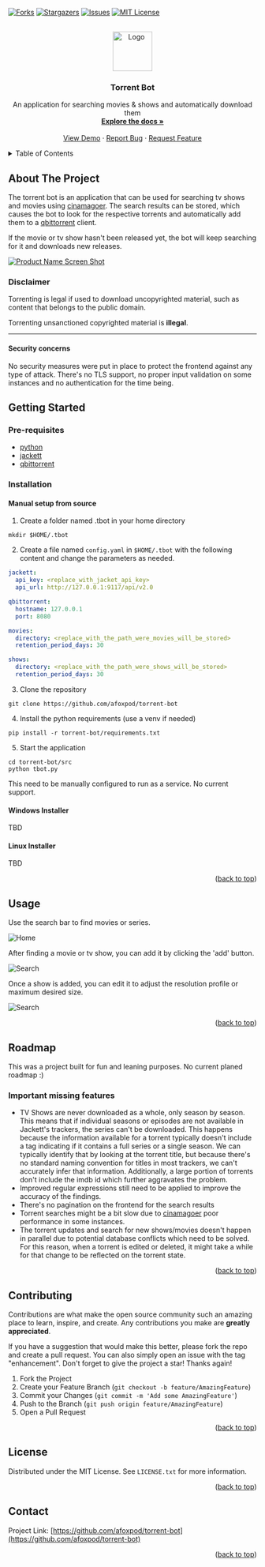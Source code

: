 <div id="top"></div>
<!--
README based on https://github.com/othneildrew/Best-README-Template
-->

[![Forks][forks-shield]][forks-url]
[![Stargazers][stars-shield]][stars-url]
[![Issues][issues-shield]][issues-url]
[![MIT License][license-shield]][license-url]



<!-- PROJECT LOGO -->
<br />
<div align="center">
  <a href="https://github.com/afoxpod/torrent-bot">
    <img src="https://github.com/afoxpod/torrent-bot/images/logo.png" alt="Logo" width="80" height="80">
  </a>

<h3 align="center">Torrent Bot</h3>

  <p align="center">
    An application for searching movies & shows and automatically download them
    <br />
    <a href="https://github.com/afoxpod/torrent-bot"><strong>Explore the docs »</strong></a>
    <br />
    <br />
    <a href="https://github.com/afoxpod/torrent-bot">View Demo</a>
    ·
    <a href="https://github.com/afoxpod/torrent-bot/issues">Report Bug</a>
    ·
    <a href="https://github.com/afoxpod/torrent-bot/issues">Request Feature</a>
  </p>
</div>



<!-- TABLE OF CONTENTS -->
<details>
  <summary>Table of Contents</summary>
  <ol>
    <li>
      <a href="#about-the-project">About The Project</a>
      <ul>
        <li><a href="#built-with">Built With</a></li>
      </ul>
    </li>
    <li>
      <a href="#getting-started">Getting Started</a>
      <ul>
        <li><a href="#prerequisites">Prerequisites</a></li>
        <li><a href="#installation">Installation</a></li>
      </ul>
    </li>
    <li><a href="#usage">Usage</a></li>
    <li><a href="#roadmap">Roadmap</a></li>
    <li><a href="#contributing">Contributing</a></li>
    <li><a href="#license">License</a></li>
    <li><a href="#contact">Contact</a></li>
    <li><a href="#acknowledgments">Acknowledgments</a></li>
  </ol>
</details>



<!-- ABOUT THE PROJECT -->
## About The Project

The torrent bot is an application that can be used for searching tv shows and movies using 
[cinamagoer](https://github.com/cinemagoer/cinemagoer). The search results can be stored, which
causes the bot to look for the respective torrents and automatically add them to a
[qbittorrent](https://www.qbittorrent.org/download.php) client.


If the movie or tv show hasn't been released yet, the bot will keep searching for it and downloads
new releases.

[![Product Name Screen Shot][product-screenshot]](https://github.com/afoxpod/torrent-bot)


### Disclaimer

Torrenting is legal if used to download uncopyrighted material, such as content that belongs to the public domain. 

Torrenting unsanctioned copyrighted material is <b>illegal</b>.

___

#### Security concerns

No security measures were put in place to protect the frontend against any type of attack. There's no TLS support,
no proper input validation on some instances and no authentication for the time being. 


<!-- GETTING STARTED -->
## Getting Started

### Pre-requisites

- [python](https://www.python.org/downloads/)
- [jackett](https://github.com/Jackett/Jackett/releases)
- [qbittorrent](https://www.qbittorrent.org/download.php)

### Installation

#### Manual setup from source

1. Create a folder named .tbot in your home directory
```commandline
mkdir $HOME/.tbot
```
2. Create a file named `config.yaml` in `$HOME/.tbot` with the following content and change the parameters
as needed.

```yaml
jackett:
  api_key: <replace_with_jacket_api_key>
  api_url: http://127.0.0.1:9117/api/v2.0

qbittorrent:
  hostname: 127.0.0.1
  port: 8080

movies:
  directory: <replace_with_the_path_were_movies_will_be_stored>
  retention_period_days: 30

shows:
  directory: <replace_with_the_path_were_shows_will_be_stored>
  retention_period_days: 30
```

3. Clone the repository

```commandline
git clone https://github.com/afoxpod/torrent-bot
```

4. Install the python requirements (use a venv if needed)

```commandline
pip install -r torrent-bot/requirements.txt
```

5. Start the application

```commandline
cd torrent-bot/src
python tbot.py
```

This need to be manually configured to run as a service. 
No current support.

#### Windows Installer

TBD

#### Linux Installer

TBD


<p align="right">(<a href="#top">back to top</a>)</p>



<!-- USAGE EXAMPLES -->
## Usage

Use the search bar to find movies or series. 


![Home](images/home_page.png)



After finding a movie or tv show,
you can add it by clicking the 'add' button.

![Search](images/search_result_page.png)

Once a show is added, you can edit it to adjust the resolution profile or maximum desired
size. 

![Search](images/add_movie.png)

<p align="right">(<a href="#top">back to top</a>)</p>




<!-- ROADMAP -->
## Roadmap

This was a project built for fun and leaning purposes.
No current planed roadmap :)

### Important missing features

- TV Shows are never downloaded as a whole, only season by season. This means that if individual seasons or episodes
are not available in Jackett's trackers, the series can't be downloaded. This happens because the information available
for a torrent typically doesn't include a tag indicating if it contains a full series or a single season.
We can typically identify that by looking at the torrent title, but because there's no standard naming convention 
for titles in most trackers,  we can't accurately infer that information. Additionally, a large portion of torrents
don't include the imdb id which further aggravates the problem. 
- Improved regular expressions still need to be applied to improve the accuracy of the findings. 
- There's no pagination on the frontend for the search results
- Torrent searches might be a bit slow due to [cinamagoer](https://github.com/cinemagoer/cinemagoer) poor
performance in some instances.
- The torrent updates and search for new shows/movies doesn't happen in parallel due to potential database conflicts
which need to be solved. For this reason, when a torrent is edited or deleted, it might take a while for that change to 
be reflected on the torrent state.

<p align="right">(<a href="#top">back to top</a>)</p>



<!-- CONTRIBUTING -->
## Contributing

Contributions are what make the open source community such an amazing place to learn, inspire, and create. Any contributions you make are **greatly appreciated**.

If you have a suggestion that would make this better, please fork the repo and create a pull request. You can also simply open an issue with the tag "enhancement".
Don't forget to give the project a star! Thanks again!

1. Fork the Project
2. Create your Feature Branch (`git checkout -b feature/AmazingFeature`)
3. Commit your Changes (`git commit -m 'Add some AmazingFeature'`)
4. Push to the Branch (`git push origin feature/AmazingFeature`)
5. Open a Pull Request

<p align="right">(<a href="#top">back to top</a>)</p>



<!-- LICENSE -->
## License

Distributed under the MIT License. See `LICENSE.txt` for more information.

<p align="right">(<a href="#top">back to top</a>)</p>



<!-- CONTACT -->
## Contact
Project Link: [https://github.com/afoxpod/torrent-bot](https://github.com/afoxpod/torrent-bot)

<p align="right">(<a href="#top">back to top</a>)</p>




<!-- MARKDOWN LINKS & IMAGES -->
<!-- https://www.markdownguide.org/basic-syntax/#reference-style-links -->
[contributors-shield]: https://img.shields.io/github/contributors/afoxpod/torrent-bot.svg.svg?style=flat-square
[forks-shield]: https://img.shields.io/github/forks/afoxpod/torrent-bot.svg?style=plastic
[forks-url]: https://github.com/afoxpod/torrent-bot/network/members
[stars-shield]: https://img.shields.io/github/stars/afoxpod/torrent-bot.svg?style=plastic
[stars-url]: https://github.com/afoxpod/torrent-bot/stargazers
[issues-shield]: https://img.shields.io/github/issues/afoxpod/torrent-bot.svg?style=plastic
[issues-url]: https://github.com/afoxpod/torrent-bot/issues
[license-shield]: https://img.shields.io/github/license/afoxpod/torrent-bot.svg?style=plastic
[license-url]: https://github.com/afoxpod/torrent-bot/blob/master/LICENSE.txt
[product-screenshot]: images/home_page.png
